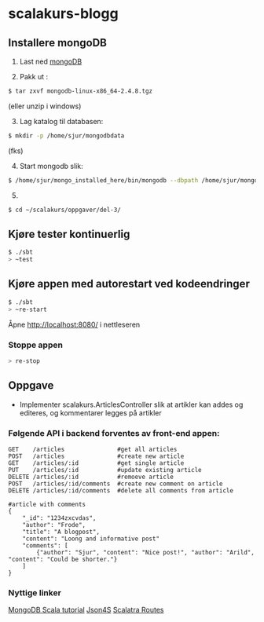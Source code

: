 # scalakurs-blogg #

## Installere mongoDB
1. Last ned [mongoDB](http://http://www.mongodb.org/downloads)

2. Pakk ut : 
```sh
$ tar zxvf mongodb-linux-x86_64-2.4.8.tgz
```

(eller unzip i windows)

3. Lag katalog til databasen: 
```sh
$ mkdir -p /home/sjur/mongodbdata
```

(fks)

4. Start mongodb slik: 
```sh
$ /home/sjur/mongo_installed_here/bin/mongodb --dbpath /home/sjur/mongodbdata
```

5. 
```sh
$ cd ~/scalakurs/oppgaver/del-3/
```


## Kjøre tester kontinuerlig ##

```sh
$ ./sbt
> ~test
```

## Kjøre appen med autorestart ved kodeendringer ##

```sh
$ ./sbt
> ~re-start
```

Åpne [http://localhost:8080/](http://localhost:8080/) i nettleseren

### Stoppe appen

```sh
> re-stop
```

## Oppgave
* Implementer scalakurs.ArticlesController slik at artikler kan addes og editeres, og kommentarer legges på artikler

### Følgende API i backend forventes av front-end appen:
```
GET    /articles               #get all articles
POST   /articles               #create new article
GET    /articles/:id           #get single article
PUT    /articles/:id           #update existing article
DELETE /articles/:id           #remoeve article
POST   /articles/:id/comments  #create new comment on article
DELETE /articles/:id/comments  #delete all comments from article

#article with comments
{
    "_id": "1234zxcvdas",
    "author": "Frode",
    "title": "A blogpost",
    "content": "Loong and informative post"
    "comments": [
        {"author": "Sjur", "content": "Nice post!", "author": "Arild", "content": "Could be shorter."}
    ]
}
```

### Nyttige linker
[MongoDB Scala tutorial](http://mongodb.github.io/casbah/tutorial.html)
[Json4S](https://github.com/json4s/json4s)
[Scalatra Routes](http://scalatra.org/2.2/guides/http/routes.html)


